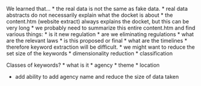 We learned that...
    * the real data is not the same as fake data.
      * real data abstracts do not necessarily explain what the docket is about
      * the content.htm (website extract) always explains the docket, but this can be very long
      * we probably need to summarize this entire content.htm and find various things:
        * is it new regulation
        * are we eliminating regulations
        * what are the relevant laws
        * is this proposed or final
        * what are the timelines
      * therefore keyword extraction will be difficult.
      * we might want to reduce the set size of the keywords
        * dimensionality reduction
    * classification

Classes of keywords?
    * what is it
    * agency
    * theme 
    * location
  
* add ability to add agency name and reduce the size of data taken